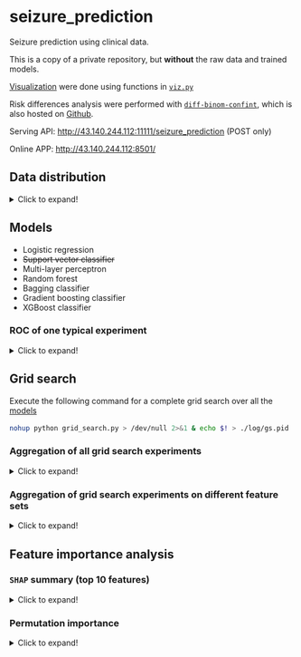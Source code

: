 # seizure_prediction

Seizure prediction using clinical data.

This is a copy of a private repository, but **without** the raw data and trained models.

[Visualization](images) were done using functions in [`viz.py`](viz.py)

Risk differences analysis were performed with [`diff-binom-confint`](https://pypi.org/project/diff-binom-confint/), which is also hosted on [Github](https://github.com/DeepPSP/DBCI/).

Serving API: http://43.140.244.112:11111/seizure_prediction (POST only)

Online APP: http://43.140.244.112:8501/

## Data distribution

<details>
<summary>Click to expand!</summary>

  Age distribution         |  Gender distribution
:-------------------------:|:-------------------------:
![Age distribution](images/age_distribution.svg) | ![Gender distribution](images/sex_distribution.svg)

:point_right: [Back to top](#seizure_prediction)

</details>

## Models

- Logistic regression
- ~~Support vector classifier~~
- Multi-layer perceptron
- Random forest
- Bagging classifier
- Gradient boosting classifier
- XGBoost classifier

### ROC of one typical experiment

<details>
<summary>Click to expand!</summary>

<img src="./images/roc_curve_example_no_over_sampling.svg" alt="ROC" width=600>

:point_right: [Back to top](#seizure_prediction)

</details>

## Grid search

Execute the following command for a complete grid search over all the [models](#models)

```bash
nohup python grid_search.py > /dev/null 2>&1 & echo $! > ./log/gs.pid
```

### Aggregation of all grid search experiments

<details>
<summary>Click to expand!</summary>

  BIO NA drop              |  BIO NA keep
:-------------------------:|:-------------------------:
![BIO NA drop](images/grid_search_agg_all_BIO_NA_drop.svg) | ![BIO NA keep](images/grid_search_agg_all_BIO_NA_keep.svg)

:point_right: [Back to top](#seizure_prediction)

</details>

### Aggregation of grid search experiments on different feature sets

<details>
<summary>Click to expand!</summary>

  TD              |  TDS             |  TDB             |  TDSB
:----------------:|:----------------:|:----------------:|:----------------:
![TD](images/grid_search_agg_TD.svg) | ![TDS](images/grid_search_agg_TDS.svg) | ![TDS](images/grid_search_agg_TDB.svg) | ![TDS](images/grid_search_agg_TDSB.svg)

:point_right: [Back to top](#seizure_prediction)

</details>

## Feature importance analysis

### `SHAP` summary (top 10 features)

<details>
<summary>Click to expand!</summary>

![Dot plot](images/SHAP-summary-dot-top10-rf_TDSB_drop.svg)

  Violin plot              |  Bar plot
:-------------------------:|:-------------------------:
![Violin plot](images/SHAP-summary-violin-top10-rf_TDSB_drop.svg) | ![Bar plot](images/SHAP-summary-bar-top10-rf_TDSB_drop.svg)

:point_right: [Back to top](#seizure_prediction)

</details>

### Permutation importance

<details>
<summary>Click to expand!</summary>

  Run 1                    |  Run 2
:-------------------------:|:-------------------------:
![Run 1](images/permutation-importance-rf_TDSB_drop-1.svg) | ![Run 2](images/permutation-importance-rf_TDSB_drop-2.svg)

:point_right: [Back to top](#seizure_prediction)

</details>
